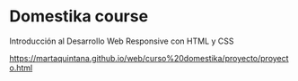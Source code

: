 # Domestika course

Introducción al Desarrollo Web Responsive con HTML y CSS

https://martaquintana.github.io/web/curso%20domestika/proyecto/proyecto.html 
